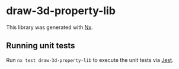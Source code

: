 # draw-3d-property-lib

This library was generated with [Nx](https://nx.dev).

## Running unit tests

Run `nx test draw-3d-property-lib` to execute the unit tests via [Jest](https://jestjs.io).
